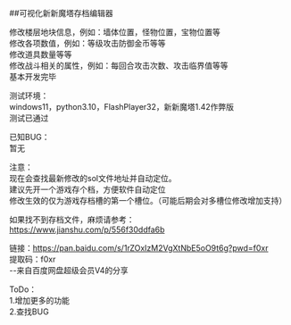 ##可视化新新魔塔存档编辑器  

修改楼层地块信息，例如：墙体位置，怪物位置，宝物位置等  
修改各项数值，例如：等级攻击防御金币等等  
修改道具数量等等  
修改战斗相关的属性，例如：每回合攻击次数、攻击临界值等等  
基本开发完毕  

测试环境：  
windows11，python3.10，FlashPlayer32，新新魔塔1.42作弊版  
测试已通过

已知BUG：  
暂无  

注意：  
现在会查找最新修改的sol文件地址并自动定位。  
建议先开一个游戏存个档，方便软件自动定位  
修改生效的仅为游戏存档槽的第一个槽位。（可能后期会对多槽位修改增加支持）  

如果找不到存档文件，麻烦请参考：  
https://www.jianshu.com/p/556f30ddfa6b  
  
链接：https://pan.baidu.com/s/1rZOxIzM2VgXtNbE5oO9t6g?pwd=f0xr   
提取码：f0xr   
--来自百度网盘超级会员V4的分享



ToDo：  
1.增加更多的功能  
2.查找BUG   